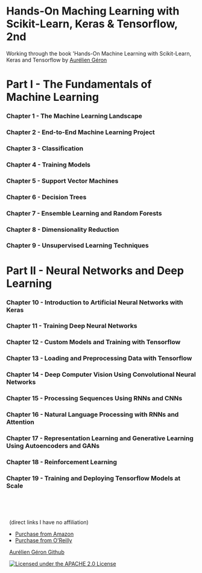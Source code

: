 # Hands-On Maching Learning with Scikit-Learn, Keras & Tensorflow, 2nd
 Working through the book 'Hands-On Machine Learning with Scikit-Learn, Keras and Tensorflow by [Aurélien Géron](https://github.com/ageron/handson-ml)
 
 # Part I - The Fundamentals of Machine Learning
 
 ### Chapter 1 - The Machine Learning Landscape
 ### Chapter 2 - End-to-End Machine Learning Project
 ### Chapter 3 - Classification
 ### Chapter 4 - Training Models
 ### Chapter 5 - Support Vector Machines
 ### Chapter 6 - Decision Trees
 ### Chapter 7 - Ensemble Learning and Random Forests
 ### Chapter 8 - Dimensionality Reduction
 ### Chapter 9 - Unsupervised Learning Techniques
 
 # Part II - Neural Networks and Deep Learning
 
 ### Chapter 10 - Introduction to Artificial Neural Networks with Keras
 ### Chapter 11 - Training Deep Neural Networks
 ### Chapter 12 - Custom Models and Training with Tensorflow
 ### Chapter 13 - Loading and Preprocessing Data with Tensorflow
 ### Chapter 14 - Deep Computer Vision Using Convolutional Neural Networks
 ### Chapter 15 - Processing Sequences Using RNNs and CNNs
 ### Chapter 16 - Natural Language Processing with RNNs and Attention
 ### Chapter 17 - Representation Learning and Generative Learning Using Autoencoders and GANs
 ### Chapter 18 - Reinforcement Learning
 ### Chapter 19 - Training and Deploying Tensorflow Models at Scale
&nbsp;


&nbsp;


&nbsp;
 (direct links I have no affiliation)
- [Purchase from Amazon](https://www.amazon.com/Hands-Machine-Learning-Scikit-Learn-TensorFlow/dp/1492032646)
- [Purchase from O'Reilly](https://www.oreilly.com/library/view/hands-on-machine-learning/9781492032632/)
&nbsp; 



&nbsp;
[Aurélien Géron Github](https://github.com/ageron/handson-ml)
&nbsp; 



&nbsp;
[![Licensed under the APACHE 2.0 License](https://img.shields.io/github/license/ageron/handson-ml)](https://img.shields.io/github/license/ageron/handson-ml)
&nbsp; 

&nbsp;
